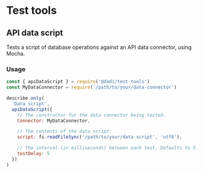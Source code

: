 # Test tools

## API data script

Tests a script of database operations against an API data connector, using Mocha.

### Usage

```js
const { apiDataScript } = require('@dadi/test-tools')
const MyDataConnector = require('/path/to/your/data-connector')

describe.only(
  'Data script',
  apiDataScript({
    // The constructor for the data connector being tested.
    Connector: MyDataConnector,

    // The contents of the data script.
    script: fs.readFileSync('/path/to/your/data-script', 'utf8'),

    // The interval (in milliseconds) between each test. Defaults to 5.
    testDelay: 5
  })
)
```

